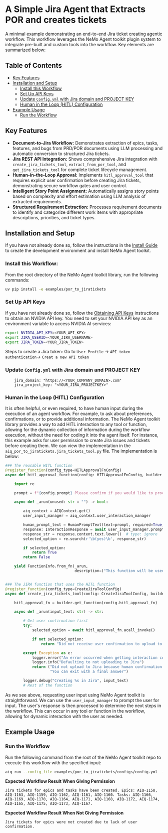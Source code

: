 <!--
SPDX-FileCopyrightText: Copyright (c) 2025, NVIDIA CORPORATION & AFFILIATES. All rights reserved.
SPDX-License-Identifier: Apache-2.0

Licensed under the Apache License, Version 2.0 (the "License");
you may not use this file except in compliance with the License.
You may obtain a copy of the License at

http://www.apache.org/licenses/LICENSE-2.0

Unless required by applicable law or agreed to in writing, software
distributed under the License is distributed on an "AS IS" BASIS,
WITHOUT WARRANTIES OR CONDITIONS OF ANY KIND, either express or implied.
See the License for the specific language governing permissions and
limitations under the License.
-->

# A Simple Jira Agent that Extracts POR and creates tickets

A minimal example demonstrating an end-to-end Jira ticket creating agentic workflow. This workflow leverages the NeMo Agent toolkit plugin system to integrate pre-built and custom tools into the workflow. Key elements are summarized below:

## Table of Contents

- [Key Features](#key-features)
- [Installation and Setup](#installation-and-setup)
  - [Install this Workflow](#install-this-workflow)
  - [Set Up API Keys](#set-up-api-keys)
  - [Update `Config.yml` with Jira domain and PROJECT KEY](#update-configyml-with-jira-domain-and-project-key)
  - [Human in the Loop (HITL) Configuration](#human-in-the-loop-hitl-configuration)
- [Example Usage](#example-usage)
  - [Run the Workflow](#run-the-workflow)

## Key Features

- **Document-to-Jira Workflow:** Demonstrates extraction of epics, tasks, features, and bugs from PRD/POR documents using LLM processing and automatic conversion to structured Jira tickets.
- **Jira REST API Integration:** Shows comprehensive Jira integration with `create_jira_tickets_tool`, `extract_from_por_tool`, and `get_jira_tickets_tool` for complete ticket lifecycle management.
- **Human-in-the-Loop Approval:** Implements `hitl_approval_tool` that requires explicit user confirmation before creating Jira tickets, demonstrating secure workflow gates and user control.
- **Intelligent Story Point Assignment:** Automatically assigns story points based on complexity and effort estimation using LLM analysis of extracted requirements.
- **Structured Requirement Extraction:** Processes requirement documents to identify and categorize different work items with appropriate descriptions, priorities, and ticket types.


## Installation and Setup

If you have not already done so, follow the instructions in the [Install Guide](../../../docs/source/quick-start/installing.md#install-from-source) to create the development environment and install NeMo Agent toolkit.

### Install this Workflow:

From the root directory of the NeMo Agent toolkit library, run the following commands:

```bash
uv pip install -e examples/por_to_jiratickets
```

### Set Up API Keys
If you have not already done so, follow the [Obtaining API Keys](../../../docs/source/quick-start/installing.md#obtaining-api-keys) instructions to obtain an NVIDIA API key. You need to set your NVIDIA API key as an environment variable to access NVIDIA AI services:

```bash
export NVIDIA_API_KEY=<YOUR_API_KEY>
export JIRA_USERID=<YOUR_JIRA_USERNAME>
export JIRA_TOKEN=<YOUR_JIRA_TOKEN>
```

Steps to create a Jira token: Go to `User Profile` -> `API token authentication`-> `Creat a new API token`

### Update `Config.yml` with Jira domain and PROJECT KEY
```
    jira_domain: "https://<YOUR_COMPANY_DOMAIN>.com"
    jira_project_key: "<YOUR_JIRA_PROJECTKEY>"
```

### Human in the Loop (HITL) Configuration
It is often helpful, or even required, to have human input during the execution of an agent workflow. For example, to ask about preferences, confirmations, or to provide additional information.
The NeMo Agent toolkit library provides a way to add HITL interaction to any tool or function, allowing for the dynamic collection of information during the workflow execution, without the need for coding it
into the agent itself. For instance, this example asks for user permission to create Jira issues and tickets before creating them. We can view the implementation in the
`aiq_por_to_jiratickets.jira_tickets_tool.py` file. The implementation is below:

```python
### The reusable HITL function
@register_function(config_type=HITLApprovalFnConfig)
async def hitl_approval_function(config: HITLApprovalFnConfig, builder: Builder):

    import re

    prompt = f"{config.prompt} Please confirm if you would like to proceed. Respond with 'yes' or 'no'."

    async def _arun(unused: str = "") -> bool:

        aiq_context = AIQContext.get()
        user_input_manager = aiq_context.user_interaction_manager

        human_prompt_text = HumanPromptText(text=prompt, required=True, placeholder="<your response here>")
        response: InteractionResponse = await user_input_manager.prompt_user_input(human_prompt_text)
        response_str = response.content.text.lower()  # type: ignore
        selected_option = re.search(r'\b(yes)\b', response_str)

        if selected_option:
            return True
        return False

    yield FunctionInfo.from_fn(_arun,
                               description=("This function will be used to get the user's response to the prompt"))


### The JIRA function that uses the HITL function
@register_function(config_type=CreateJiraToolConfig)
async def create_jira_tickets_tool(config: CreateJiraToolConfig, builder: Builder):

    hitl_approval_fn = builder.get_function(config.hitl_approval_fn)

    async def _arun(input_text: str) -> str:

        # Get user confirmation first
        try:
            selected_option = await hitl_approval_fn.acall_invoke()

            if not selected_option:
                return "Did not receive user confirmation to upload to Jira. You can exit with a final answer."

        except Exception as e:
            logger.error("An error occurred when getting interaction content: %s", e)
            logger.info("Defaulting to not uploading to Jira")
            return ("Did not upload to Jira because human confirmation was not received. "
                    "You can exit with a final answer")

        logger.debug("Creating %s in Jira", input_text)
        # Rest of the function
```
As we see above, requesting user input using NeMo Agent toolkit is straightforward. We can use the `user_input_manager` to prompt the user for input. The user's response is then processed to determine the next steps in the workflow.
This can occur in any tool or function in the workflow, allowing for dynamic interaction with the user as needed.

## Example Usage

### Run the Workflow

Run the following command from the root of the NeMo Agent toolkit repo to execute this workflow with the specified input:

```bash
aiq run --config_file examples/por_to_jiratickets/configs/config.yml  --input "Can you extract por file por_requirements.txt, assign story points and create jira tickets for epics first and then followed by tasks?"
```

**Expected Workflow Result When Giving Permission**

```
Jira tickets for epics and tasks have been created. Epics: AIQ-1158, AIQ-1163, AIQ-1159, AIQ-1162, AIQ-1161, AIQ-1160. Tasks: AIQ-1166, AIQ-1169, AIQ-1170, AIQ-1164, AIQ-1171, AIQ-1168, AIQ-1172, AIQ-1174, AIQ-1165, AIQ-1175, AIQ-1173, AIQ-1167.
```

**Expected Workflow Result When Not Giving Permission**

```
Jira tickets for epics were not created due to lack of user confirmation.
```
